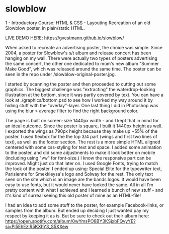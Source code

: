 # slowblow

1 - Introductory Course: HTML & CSS - Layouting
Recreation of an old Slowblow poster, in plain/static HTML.

LIVE DEMO HERE: https://gvestmann.github.io/slowblow/

When asked to recreate an advertising poster, the choice was simple. Since 2004, a poster for Slowblow's s/t album and release concert has been hanging on my wall. There were actually two types of posters advertising the same concert, the other one dedicated to múm's new album "Summer Make Good", which was released around the same time. The poster can be seen in the repo under /slowblow-original-poster.jpg.

I started by scanning the poster and then proceeded to cutting out some graphics. The biggest challenge was "extracting" the waterdrop-looking illustration at the bottom, since it was partly covered by text. You can have a look at ./graphics/bottom.psd to see how I worked my way around it by hiding stuff with the "overlay"-layer. One last thing I did in Photoshop was using the blur > average filter to find the right background color.

The page is built on screen-size 1440px width - and I kept that in mind for an ideal outcome. Since the poster is square, I built it 1440px height as well. I exported the wings as 790px height because they make up ~55% of the poster. I used flexbox for the the top 3/4 part (wings and first two lines of text), as well as the footer section. The rest is a more simple HTML aligned centered with some css-styling for text and space. I added some animation to the poster, and did some adjustments to make it look better on mobile (including using "vw" for font-size.) I know the responsive part can be improved. Might just do that later on. I used Google Fonts, trying to match the look of the poster. I ended up using: Special Elite for the typewriter text, Parisienne for Smekkleysa's logo and Solway for the rest. The only text seen on the site which is an image are the bands logos. It would have been easy to use fonts, but it would never have looked the same. All in all I'm pretty content with what I achieved and I learned a bunch of new stuff - and it's kind of surreal seeing this old poster of mine as an HTML-file! 

I had an idea to add some stuff to the poster, for example Facebook-links, or samples from the album. But ended up deciding I just wanted pay my respect by keeping it as is. But be sure to check out their album here: https://open.spotify.com/album/0wYmsPO8BY3KSjxbFQvyYE?si=Pl5EhEzIR5KXhY3_S5XXew 